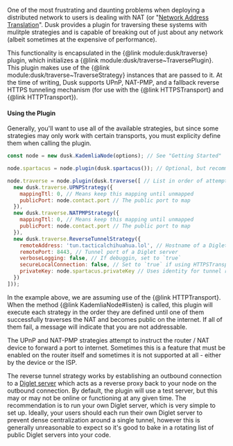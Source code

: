 One of the most frustrating and daunting problems when deploying a distributed 
network to users is dealing with NAT (or "[Network Address Translation](https://en.wikipedia.org/wiki/Network_address_translation)". 
Dusk provides a plugin for traversing these systems with mulitple strategies 
and is capable of breaking out of just about any network (albeit sometimes at 
the expensive of performance).

This functionality is encapsulated in the {@link module:dusk/traverse} 
plugin, which initializes a {@link module:dusk/traverse~TraversePlugin}. 
This plugin makes use of the {@link module:dusk/traverse~TraverseStrategy} 
instances that are passed to it. At the time of writing, Dusk supports 
UPnP, NAT-PMP, and a fallback reverse HTTPS tunneling mechanism (for use with 
the {@link HTTPSTransport} and {@link HTTPTransport}).

#### Using the Plugin

Generally, you'll want to use all of the available strategies, but since some 
strategies may only work with certain transports, you must explicity define 
them when calling the plugin.

```js
const node = new dusk.KademliaNode(options); // See "Getting Started"

node.spartacus = node.plugin(dusk.spartacus()); // Optional, but recommended

node.traverse = node.plugin(dusk.traverse([ // List in order of attempt
  new dusk.traverse.UPNPStrategy({
    mappingTtl: 0, // Means keep this mapping until unmapped
    publicPort: node.contact.port // The public port to map
  }),
  new dusk.traverse.NATPMPStrategy({
    mappingTtl: 0, // Means keep this mapping until unmapped
    publicPort: node.contact.port // The public port to map
  }),
  new dusk.traverse.ReverseTunnelStrategy({
    remoteAddress: 'tun.tacticalchihuahua.lol', // Hostname of a Diglet server
    remotePort: 8443, // Tunnel port of a Diglet server
    verboseLogging: false, // If debuggin, set to `true`
    secureLocalConnection: false, // Set to `true` if using HTTPSTransport
    privateKey: node.spartacus.privateKey // Uses identity for tunnel routing
  })
]));
```

In the example above, we are assuming use of the {@link HTTPTransport}. When 
the method {@link KademliaNode#listen} is called, this plugin will execute 
each strategy in the order they are defined until one of them successfully 
traverses the NAT and becomes public on the internet. If all of them fail, a
message will indicate that you are not addressable.

The UPnP and NAT-PMP strategies attempt to instruct the router / NAT device 
to forward a port to internet. Sometimes this is a feature that must be 
enabled on the router itself and sometimes it is not supported at all - either 
by the device or the ISP.

The reverse tunnel strategy works by establishing an outbound connection to a 
[Diglet server](https://github.com/tacticalchihuahua/diglet) which acts as a reverse 
proxy back to your node on the outbound connection. By default, the plugin will 
use a test server, but this may or may not be online or functioning at any 
given time. The recommendation is to run your own Diglet server, which is very 
simple to set up. Ideally, your users should each run their own Diglet server 
to prevent dense centralization around a single tunnel, however this is 
generally unreasonable to expect so it's good to bake in a rotating list of 
public Diglet servers into your code.

